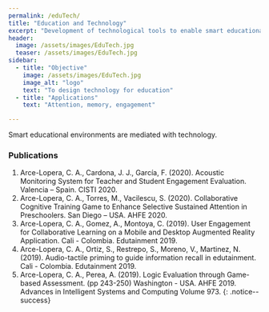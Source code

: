 ```yaml
---
permalink: /eduTech/
title: "Education and Technology"
excerpt: "Development of technological tools to enable smart educational environments"
header:
  image: /assets/images/EduTech.jpg
  teaser: /assets/images/EduTech.jpg
sidebar:
  - title: "Objective"
    image: /assets/images/EduTech.jpg
    image_alt: "logo"
    text: "To design technology for education"
  - title: "Applications"
    text: "Attention, memory, engagement"

---
```


Smart educational environments are mediated with technology.
 
### Publications
1.	Arce-Lopera, C. A., Cardona, J. J., García, F. (2020). Acoustic Monitoring System for Teacher and Student Engagement Evaluation. Valencia – Spain. CISTI 2020.
2.	Arce-Lopera, C. A., Torres, M., Vacilescu, S. (2020). Collaborative Cognitive Training Game to Enhance Selective Sustained Attention in Preschoolers. San Diego – USA. AHFE 2020.
3.	Arce-Lopera, C. A., Gomez, A., Montoya, C. (2019). User Engagement for Collaborative Learning on a Mobile and Desktop Augmented Reality Application. Cali - Colombia. Edutainment 2019.
4.	Arce-Lopera, C. A., Ortiz, S., Restrepo, S., Moreno, V., Martinez, N. (2019). Audio-tactile priming to guide information recall in edutainment. Cali - Colombia. Edutainment 2019.
5.	Arce-Lopera, C. A., Perea, A. (2019). Logic Evaluation through Game-based Assessment. (pp 243-250) Washington - USA. AHFE 2019. Advances in Intelligent Systems and Computing Volume 973.
{: .notice--success}

